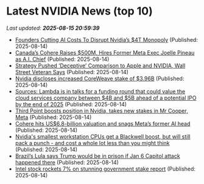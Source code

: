 # Latest NVIDIA News (top 10)
_Last updated: **2025-08-15 20:59:39**_

- [Founders Cutting AI Costs To Disrupt Nvidia’s $4T Monopoly](https://www.forbes.com/sites/jaimecatmull/2025/08/14/founders-cutting-ai-costs-to-disrupt-nvidias-4t-monopoly/) (Published: 2025-08-14)
- [Canada’s Cohere Raises $500M, Hires Former Meta Exec Joelle Pineau as A.I. Chief](https://observer.com/2025/08/ai-startup-cohere-raises-500m-meta-joelle-pineau/) (Published: 2025-08-14)
- [Strategy Pushed ‘Deceptive’ Comparison to Apple and NVIDIA, Wall Street Veteran Says](https://decrypt.co/335283/strategy-deceptive-comparison-apple-nvidia-wall-street-veteran-says) (Published: 2025-08-14)
- [Nvidia discloses increased CoreWeave stake of $3.96B](https://thefly.com/permalinks/entry.php/id4183965/CRWV;ARM;APLD;NBIS;RXRX;NVDA-Nvidia-discloses-increased-CoreWeave-stake-of-B) (Published: 2025-08-14)
- [Sources: Lambda is in talks for a funding round that could value the cloud services company between $4B and $5B ahead of a potential IPO by the end of 2025](https://biztoc.com/x/d34661f1c162cb23) (Published: 2025-08-14)
- [Third Point boosts position in Nvidia, takes new stakes in Mr Cooper, Meta](https://thefly.com/permalinks/entry.php/id4183954/COOP;META;FIX;DHR;WDAY;EQT;T;PINS;SDRL;NVDA;COF;AMZN;VST;TLN;FTV;KVUE;APO;TDS;RBA;PCG;TSM-Third-Point-boosts-position-in-Nvidia-takes-new-stakes-in-Mr-Cooper-Meta) (Published: 2025-08-14)
- [Cohere hits US$6.8-billion valuation and snags Meta’s former AI head](https://financialpost.com/technology/cohere-hits-billion-valuation-snags-meta-ai-head) (Published: 2025-08-14)
- [Nvidia's smallest workstation CPUs get a Blackwell boost, but will still pack a punch - and cost a whole lot less than you might think](https://www.techradar.com/pro/nvidias-smallest-workstation-cpus-get-a-blackwell-boost-but-will-still-pack-a-punch-and-cost-a-whole-lot-less-than-you-might-think) (Published: 2025-08-14)
- [Brazil’s Lula says Trump would be in prison if Jan 6 Capitol attack happened there](https://economictimes.indiatimes.com/news/international/us/brazils-lula-says-trump-would-be-in-prison-if-jan-6-capitol-attack-happened-there/articleshow/123312651.cms) (Published: 2025-08-14)
- [Intel stock rockets 7% on stunning government stake report](https://rollingout.com/2025/08/14/intel-stock-rockets-7-on-government/) (Published: 2025-08-14)
